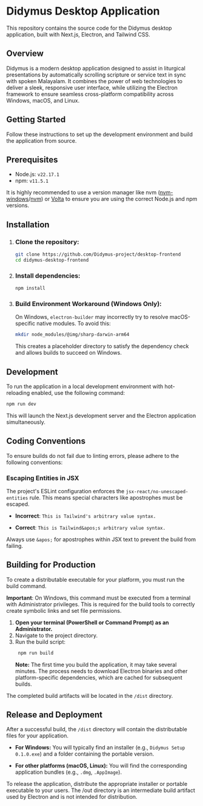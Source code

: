 # Didymus Desktop Application

This repository contains the source code for the Didymus desktop application, built with Next.js, Electron, and Tailwind CSS.

## Overview

Didymus is a modern desktop application designed to assist in liturgical presentations by automatically scrolling scripture or service text in sync with spoken Malayalam. It combines the power of web technologies to deliver a sleek, responsive user interface, while utilizing the Electron framework to ensure seamless cross-platform compatibility across Windows, macOS, and Linux.

## Getting Started

Follow these instructions to set up the development environment and build the application from source.

## Prerequisites

- Node.js: `v22.17.1`
- npm: `v11.5.1`

It is highly recommended to use a version manager like nvm ([nvm-windows](https://github.com/coreybutler/nvm-windows)/[nvm](https://github.com/nvm-sh/nvm)) or [Volta](https://github.com/volta-cli/volta) to ensure you are using the correct Node.js and npm versions.

## Installation

1. ### Clone the repository:

   ```bash
   git clone https://github.com/Didymus-project/desktop-frontend
   cd didymus-desktop-frontend
   ```

2. ### Install dependencies:

   ```bash
   npm install
   ```

3. ### Build Environment Workaround (Windows Only):

   On Windows, `electron-builder` may incorrectly try to resolve macOS-specific native modules. To avoid this:

   ```bash
   mkdir node_modules/@img/sharp-darwin-arm64
   ```

   This creates a placeholder directory to satisfy the dependency check and allows builds to succeed on Windows.

## Development

To run the application in a local development environment with hot-reloading enabled, use the following command:

```bash
npm run dev
```

This will launch the Next.js development server and the Electron application simultaneously.

## Coding Conventions

To ensure builds do not fail due to linting errors, please adhere to the following conventions:

### Escaping Entities in JSX

The project's ESLint configuration enforces the `jsx-react/no-unescaped-entities` rule. This means special characters like apostrophes must be escaped.

- <b>Incorrect</b>: `This is Tailwind's arbitrary value syntax.`

- <b>Correct</b>: `This is Tailwind&apos;s arbitrary value syntax.`

Always use `&apos;` for apostrophes within JSX text to prevent the build from failing.

## Building for Production

To create a distributable executable for your platform, you must run the build command.

<b>Important</b>: On Windows, this command must be executed from a terminal with Administrator privileges. This is required for the build tools to correctly create symbolic links and set file permissions.

1. <b>Open your terminal (PowerShell or Command Prompt) as an Administrator.</b>
2. Navigate to the project directory.
3. Run the build script:
   ```bash
    npm run build
   ```
   <b>Note:</b> The first time you build the application, it may take several minutes. The process needs to download Electron binaries and other platform-specific dependencies, which are cached for subsequent builds.

The completed build artifacts will be located in the `/dist` directory.

## Release and Deployment

After a successful build, the `/dist` directory will contain the distributable files for your application.

- <b>For Windows:</b> You will typically find an installer (e.g., `Didymus Setup 0.1.0.exe`) and a folder containing the portable version.

- <b>For other platforms (macOS, Linux):</b> You will find the corresponding application bundles (e.g., `.dmg`, `.AppImage`).

To release the application, distribute the appropriate installer or portable executable to your users. The /out directory is an intermediate build artifact used by Electron and is not intended for distribution.
